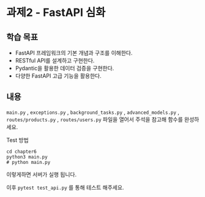 # 과제2 - FastAPI 심화

## 학습 목표

- FastAPI 프레임워크의 기본 개념과 구조를 이해한다.
- RESTful API를 설계하고 구현한다.
- Pydantic을 활용한 데이터 검증을 구현한다.
- 다양한 FastAPI 고급 기능을 활용한다.

## 내용

`main.py` , `exceptions.py` , `background_tasks.py` , `advanced_models.py` , `routes/products.py` , `routes/users.py` 파일을 열어서 주석을 참고해 함수를 완성하세요.

Test 방법

```shell
cd chapter6
python3 main.py
# python main.py
```

이렇게하면 서버가 실행 됩니다.

이후 `pytest test_api.py` 를 통해 테스트 해주세요.
